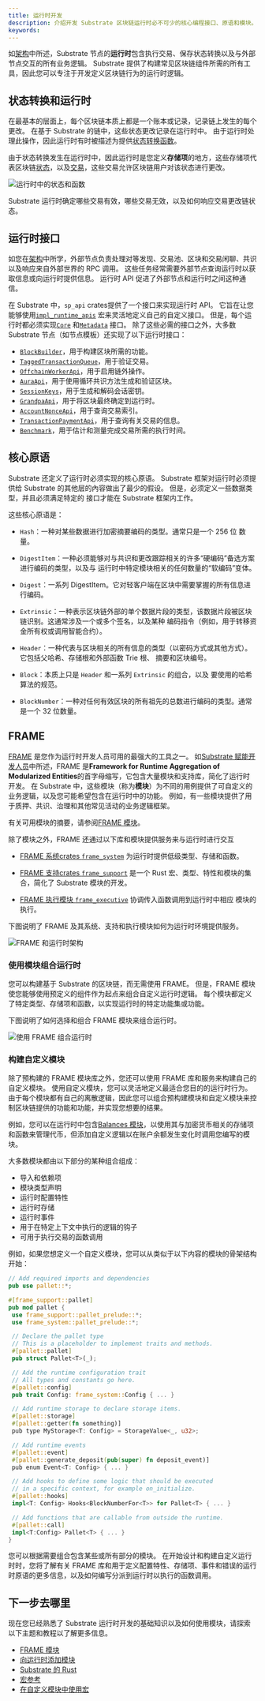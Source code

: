 ```yaml
---
title: 运行时开发
description: 介绍开发 Substrate 区块链运行时必不可少的核心编程接口、原语和模块。
keywords:
---
```


如[架构](/learn/architecture/)中所述，Substrate 节点的**运行时**包含执行交易、保存状态转换以及与外部节点交互的所有业务逻辑。
Substrate 提供了构建常见区块链组件所需的所有工具，因此您可以专注于开发定义区块链行为的运行时逻辑。

## 状态转换和运行时

在最基本的层面上，每个区块链本质上都是一个账本或记录，记录链上发生的每个更改。
在基于 Substrate 的链中，这些状态更改记录在运行时中。
由于运行时处理此操作，因此运行时有时被描述为提供[状态转换函数](/reference/glossary#state-transition-function-stf)。

由于状态转换发生在运行时中，因此运行时是您定义**存储项**的地方，这些存储项代表区块链[状态](/reference/glossary#state)，以及[交易](/learn/transaction-types)，这些交易允许区块链用户对该状态进行更改。

![运行时中的状态和函数](/media/images/docs/state-transition-function.png)

Substrate 运行时确定哪些交易有效，哪些交易无效，以及如何响应交易更改链状态。

## 运行时接口

如您在[架构](/learn/architecture/)中所学，外部节点负责处理对等发现、交易池、区块和交易闲聊、共识以及响应来自外部世界的 RPC 调用。
这些任务经常需要外部节点查询运行时以获取信息或向运行时提供信息。
运行时 API 促进了外部节点和运行时之间这种通信。

在 Substrate 中，`sp_api` crates提供了一个接口来实现运行时 API。
它旨在让您能够使用[`impl_runtime_apis`](https://paritytech.github.io/substrate/master/sp_api/macro.impl_runtime_apis.html)
宏来灵活地定义自己的自定义接口。
但是，每个运行时都必须实现[`Core`](https://paritytech.github.io/substrate/master/sp_api/trait.Core.html) 和[`Metadata`](https://paritytech.github.io/substrate/master/sp_api/trait.Metadata.html) 接口。
除了这些必需的接口之外，大多数 Substrate 节点（如节点模板）还实现了以下运行时接口：

- [`BlockBuilder`](https://paritytech.github.io/substrate/master/sp_block_builder/trait.BlockBuilder.html)，用于构建区块所需的功能。
- [`TaggedTransactionQueue`](https://paritytech.github.io/substrate/master/sp_transaction_pool/runtime_api/trait.TaggedTransactionQueue.html)，用于验证交易。
- [`OffchainWorkerApi`](https://paritytech.github.io/substrate/master/sp_offchain/trait.OffchainWorkerApi.html)，用于启用链外操作。
- [`AuraApi`](https://paritytech.github.io/substrate/master/sp_consensus_aura/trait.AuraApi.html)，用于使用循环共识方法生成和验证区块。
- [`SessionKeys`](https://paritytech.github.io/substrate/master/sp_session/trait.SessionKeys.html)，用于生成和解码会话密钥。
- [`GrandpaApi`](https://paritytech.github.io/substrate/master/sp_consensus_grandpa/trait.GrandpaApi.html)，用于将区块最终确定到运行时。
- [`AccountNonceApi`](https://paritytech.github.io/substrate/master/frame_system_rpc_runtime_api/trait.AccountNonceApi.html)，用于查询交易索引。
- [`TransactionPaymentApi`](https://paritytech.github.io/substrate/master/pallet_transaction_payment_rpc_runtime_api/trait.TransactionPaymentApi.html)，用于查询有关交易的信息。
- [`Benchmark`](https://paritytech.github.io/substrate/master/frame_benchmarking/trait.Benchmark.html)，用于估计和测量完成交易所需的执行时间。

## 核心原语

Substrate 还定义了运行时必须实现的核心原语。
Substrate 框架对运行时必须提供给 Substrate 的其他层的內容做出了最少的假设。
但是，必须定义一些数据类型，并且必须满足特定的
接口才能在 Substrate 框架内工作。

这些核心原语是：

- `Hash`：一种对某些数据进行加密摘要编码的类型。通常只是一个 256 位
  数量。

- `DigestItem`：一种必须能够对与共识和更改跟踪相关的许多“硬编码”备选方案进行编码的类型，以及与
  运行时中特定模块相关的任何数量的“软编码”变体。

- `Digest`：一系列 DigestItem。它对轻客户端在区块中需要掌握的所有信息进行编码。

- `Extrinsic`：一种表示区块链外部的单个数据片段的类型，该数据片段被区块链识别。这通常涉及一个或多个签名，以及某种
  编码指令（例如，用于转移资金所有权或调用智能合约）。

- `Header`：一种代表与区块相关的所有信息的类型（以密码方式或其他方式）。它包括父哈希、存储根和外部函数 Trie 根、
  摘要和区块编号。

- `Block`：本质上只是 `Header` 和一系列 `Extrinsic` 的组合，以及
  要使用的哈希算法的规范。

- `BlockNumber`：一种对任何有效区块的所有祖先的总数进行编码的类型。通常是一个
  32 位数量。

## FRAME

[FRAME](/reference/glossary/#frame) 是您作为运行时开发人员可用的最强大的工具之一。
如[Substrate 赋能开发人员](/)中所述，FRAME 是**Framework for Runtime Aggregation of Modularized Entities**的首字母缩写，它包含大量模块和支持库，简化了运行时开发。
在 Substrate 中，这些模块（称为**模块**）为不同的用例提供了可自定义的业务逻辑，以及您可能希望包含在运行时中的功能。
例如，有一些模块提供了用于质押、共识、治理和其他常见活动的业务逻辑框架。

有关可用模块的摘要，请参阅[FRAME 模块](/reference/frame-pallets/)。

除了模块之外，FRAME 还通过以下库和模块提供服务来与运行时进行交互

- [FRAME 系统crates `frame_system`](https://paritytech.github.io/substrate/master/frame_system/index.html) 为运行时提供低级类型、存储和函数。

- [FRAME 支持crates `frame_support`](https://paritytech.github.io/substrate/master/frame_support/index.html) 是一个 Rust 宏、类型、特性和模块的集合，简化了 Substrate 模块的开发。

- [FRAME 执行模块 `frame_executive`](https://paritytech.github.io/substrate/master/frame_executive/index.html) 协调传入函数调用到运行时中相应
  模块的执行。

下图说明了 FRAME 及其系统、支持和执行模块如何为运行时环境提供服务。

![FRAME 和运行时架构](/media/images/docs/runtime-and-frame.png)

### 使用模块组合运行时

您可以构建基于 Substrate 的区块链，而无需使用 FRAME。
但是，FRAME 模块使您能够使用预定义的组件作为起点来组合自定义运行时逻辑。
每个模块都定义了特定类型、存储项和函数，以实现运行时的特定功能集或功能。

下图说明了如何选择和组合 FRAME 模块来组合运行时。

![使用 FRAME 组合运行时](/media/images/docs/compose-runtime.png)

### 构建自定义模块

除了预构建的 FRAME 模块库之外，您还可以使用 FRAME 库和服务来构建自己的自定义模块。
使用自定义模块，您可以灵活地定义最适合您目的的运行时行为。
由于每个模块都有自己的离散逻辑，因此您可以组合预构建模块和自定义模块来控制区块链提供的功能和功能，并实现您想要的结果。

例如，您可以在运行时中包含[Balances 模块](https://github.com/paritytech/polkadot-sdk/tree/master/substrate/frame/balances)，以使用其与加密货币相关的存储项和函数来管理代币，但添加自定义逻辑以在账户余额发生变化时调用您编写的模块。

大多数模块都由以下部分的某种组合组成：

- 导入和依赖项
- 模块类型声明
- 运行时配置特性
- 运行时存储
- 运行时事件
- 用于在特定上下文中执行的逻辑的钩子
- 可用于执行交易的函数调用

例如，如果您想定义一个自定义模块，您可以从类似于以下内容的模块的骨架结构开始：

```rust
// Add required imports and dependencies
pub use pallet::*;

#[frame_support::pallet]
pub mod pallet {
 use frame_support::pallet_prelude::*;
 use frame_system::pallet_prelude::*;

 // Declare the pallet type
 // This is a placeholder to implement traits and methods.
 #[pallet::pallet]
 pub struct Pallet<T>(_);

 // Add the runtime configuration trait
 // All types and constants go here.
 #[pallet::config]
 pub trait Config: frame_system::Config { ... }

 // Add runtime storage to declare storage items.
 #[pallet::storage]
 #[pallet::getter(fn something)]
 pub type MyStorage<T: Config> = StorageValue<_, u32>;

 // Add runtime events
 #[pallet::event]
 #[pallet::generate_deposit(pub(super) fn deposit_event)]
 pub enum Event<T: Config> { ... }

 // Add hooks to define some logic that should be executed
 // in a specific context, for example on_initialize.
 #[pallet::hooks]
 impl<T: Config> Hooks<BlockNumberFor<T>> for Pallet<T> { ... }

 // Add functions that are callable from outside the runtime.
 #[pallet::call]
 impl<T:Config> Pallet<T> { ... }
}
```

您可以根据需要组合包含某些或所有部分的模块。
在开始设计和构建自定义运行时时，您将了解有关 FRAME 库和用于定义配置特性、存储项、事件和错误的运行时原语的更多信息，以及如何编写分派到运行时以执行的函数调用。

## 下一步去哪里

现在您已经熟悉了 Substrate 运行时开发的基础知识以及如何使用模块，请探索以下主题和教程以了解更多信息。

- [FRAME 模块](/reference/frame-pallets/)
- [向运行时添加模块](/tutorials/build-application-logic/add-a-pallet)
- [Substrate 的 Rust](/learn/rust-basics/)
- [宏参考](/reference/frame-macros/)
- [在自定义模块中使用宏](/tutorials/build-application-logic/use-macros-in-a-custom-pallet/)
